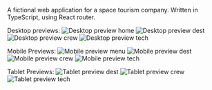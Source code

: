 A fictional web application for a space tourism company.
Written in TypeScript, using React router.

Desktop previews:
![Desktop preview home](https://github.com/kabocha23/space-tourism/blob/main/src/assets/preview%20files/desktop-preview-home.jpeg)
![Desktop preview dest](https://github.com/kabocha23/space-tourism/blob/main/src/assets/preview%20files/desktop-preview-destination.jpeg)
![Desktop preview crew](https://github.com/kabocha23/space-tourism/blob/main/src/assets/preview%20files/desktop-preview-tech.jpeg)
![Desktop preview tech](https://github.com/kabocha23/space-tourism/blob/main/src/assets/preview%20files/desktop-preview-crew.jpeg)

Mobile Previews:
![Mobile preview menu](https://github.com/kabocha23/space-tourism/blob/main/src/assets/preview%20files/mobile-preview-menu.png)
![Mobile preview dest](https://github.com/kabocha23/space-tourism/blob/main/src/assets/preview%20files/mobile-preview-destination.jpeg)
![Mobile preview crew](https://github.com/kabocha23/space-tourism/blob/main/src/assets/preview%20files/mobile-preview-crew.jpeg)
![Mobile preview tech](https://github.com/kabocha23/space-tourism/blob/main/src/assets/preview%20files/mobile-preview-tech.jpeg)

Tablet Previews:
![Tablet preview dest](https://github.com/kabocha23/space-tourism/blob/main/src/assets/preview%20files/tablet-preview-destination.jpeg)
![Tablet preview crew](https://github.com/kabocha23/space-tourism/blob/main/src/assets/preview%20files/tablet-preview-crew.jpeg)
![Tablet preview tech](https://github.com/kabocha23/space-tourism/blob/main/src/assets/preview%20files/tablet-preview-tech.jpeg)
